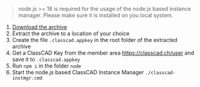 > node.js >= 18 is required for the usage of the node.js based instance manager. Please make sure it is installed on you local system.

1. [Download the archive](%URL%)
1. Extract the archive to a location of your choice
1. Create the file `.classcad.appkey` in the root folder of the extracted archive
1. Get a ClassCAD Key from the member area https://classcad.ch/user and save it to `.classcad.appkey`
1. Run `npm i` in the folder `node`
1. Start the node.js based ClassCAD Instance Manager `./classcad-instmgr.cmd`
